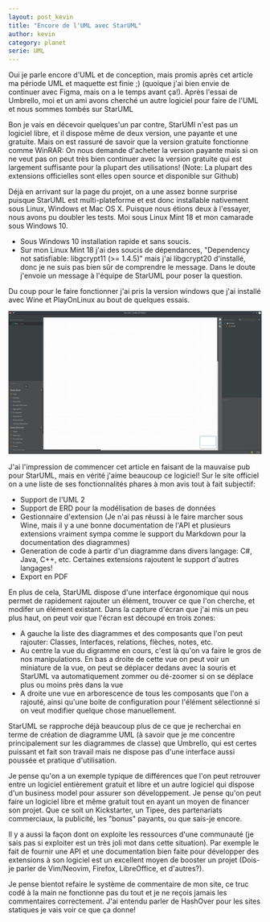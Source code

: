 ```yaml
---
layout: post_kevin
title: "Encore de l'UML avec StarUML"
author: kevin
category: planet
serie: UML
---
```


Oui je parle encore d'UML et de conception, mais promis après cet article ma période UML et maquette est finie ;) (quoique j'ai bien envie de continuer avec Figma, mais on a le temps avant ça!). Après l'essai de Umbrello, moi et un ami avons cherché un autre logiciel pour faire de l'UML et nous sommes tombés sur StarUML

<!--break-->

Bon je vais en décevoir quelques'un par contre, StarUMl n'est pas un logiciel libre, et il dispose même de deux version, une payante et une gratuite. Mais on est rassuré de savoir que la version gratuite fonctionne comme WinRAR: On nous demande d'acheter la version payante mais si on ne veut pas on peut très bien continuer avec la version gratuite qui est largement suffisante pour la plupart des utilisations! (Note: La plupart des extensions officielles sont elles open source et disponible sur Github)


Déjà en arrivant sur la page du projet, on a une assez bonne surprise puisque StarUML est multi-plateforme et est donc installable nativement sous Linux, Windows et Mac OS X. Puisque nous étions deux à l'essayer, nous avons pu doubler les tests. Moi sous Linux Mint 18 et mon camarade sous Windows 10.

* Sous Windows 10 installation rapide et sans soucis.
* Sur mon Linux Mint 18 j'ai des soucis de dépendances, "Dependency not satisfiable: libgcrypt11 (>= 1.4.5)" mais j'ai libgcrypt20 d'installé, donc je ne suis pas bien sûr de comprendre le message. Dans le doute j'envoie un message à l'équipe de StarUML pour poser la question.

Du coup pour le faire fonctionner j'ai pris la version windows que j'ai installé avec Wine et PlayOnLinux au bout de quelques essais.

![Capture StarUML](/images/staruml.jpg)

J'ai l'impression de commencer cet article en faisant de la mauvaise pub pour StarUML, mais en vérité j'aime beaucoup ce logiciel! Sur le site officiel on a une liste de ses fonctionnalités phares à mon avis tout à fait subjectif:

* Support de l'UML 2
* Support de ERD pour la modélisation de bases de données
* Gestionnaire d'extension (Je n'ai pas réussi à le faire marcher sous Wine, mais il y a une bonne documentation de l'API et plusieurs extensions vraiment sympa comme le support du Markdown pour la documentation des diagrammes)
* Generation de code à partir d'un diagramme dans divers langage: C#, Java, C++, etc. Certaines extensions rajoutent le support d'autres langages!
* Export en PDF

En plus de cela, StarUML dispose d'une interface érgonomique qui nous permet de rapidement rajouter un élément, trouver ce que l'on cherche, et modifer un élément existant. Dans la capture d'écran que j'ai mis un peu plus haut, on peut voir que l'écran est découpé en trois zones:

* A gauche la liste des diagrammes et des composants que l'on peut rajouter: Classes, Interfaces, relations, flèches, notes, etc.
* Au centre la vue du digramme en cours, c'est là qu'on va faire le gros de nos manipulations. En bas a droite de cette vue on peut voir un miniature de la vue, on peut se déplacer dedans avec la souris et StarUML va automatiquement zommer ou dé-zoomer si on se déplace plus ou moins près dans la vue 
* A droite une vue en arborescence de tous les composants que l'on a rajouté, ainsi qu'une boite de configuration pour l'élément sélectionné si on veut modifier quelque chose manuellement.

StarUML se rapproche déjà beaucoup plus de ce que je recherchai en terme de création de diagramme UML (à savoir que je me concentre principalement sur les diagrammes de classe) que Umbrello, qui est certes puissant et fait son travail mais ne dispose pas d'une interface aussi poussée et pratique d'utilisation. 

Je pense qu'on a un exemple typique de différences que l'on peut retrouver entre un logiciel entièrement gratuit et libre et un autre logiciel qui dispose d'un business model pour assurer son développement. Je pense qu'on peut faire un logiciel libre et même gratuit tout en ayant un moyen de financer son projet. Que ce soit un Kickstarter, un Tipee, des partenariats commerciaux, la publicité, les "bonus" payants, ou que sais-je encore.

Il y a aussi la façon dont on exploite les ressources d'une communauté (je sais pas si exploiter est un très joli mot dans cette situation). Par exemple le fait de fournir une API et une documentation bien faite pour développer des extensions à son logiciel est un excellent moyen de booster un projet (Dois-je parler de Vim/Neovim, Firefox, LibreOffice, et d'autres?). 

<div class="ui icon message inverted">
<i class="icon sticky note"></i>
<div class="content">Je pense bientot refaire le système de commentaire de mon site, ce truc codé à la main ne fonctionne pas du tout et je ne reçois jamais les commentaires correctement. J'ai entendu parler de HashOver pour les sites statiques je vais voir ce que ça donne!
</div>
</div>
